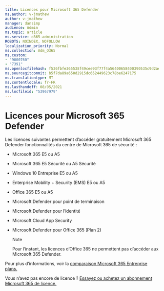 ```yaml
---
title: Licences pour Microsoft 365 Defender
ms.author: v-jmathew
author: v-jmathew
manager: dansimp
audience: Admin
ms.topic: article
ms.service: o365-administration
ROBOTS: NOINDEX, NOFOLLOW
localization_priority: Normal
ms.collection: Adm_O365
ms.custom:
- "9000760"
- "7391"
ms.openlocfilehash: f536fbfe365538f49cee93f77f4a56400658400390535c9d2ae142004b2c2274
ms.sourcegitcommit: b5f7da89a650d2915dc652449623c78be6247175
ms.translationtype: MT
ms.contentlocale: fr-FR
ms.lasthandoff: 08/05/2021
ms.locfileid: "53967979"
---
```

# <a name="licenses-for-microsoft-365-defender"></a>Licences pour Microsoft 365 Defender

Les licences suivantes permettent d’accéder gratuitement Microsoft 365 Defender fonctionnalités du centre de Microsoft 365 de sécurité :

- Microsoft 365 E5 ou A5
- Microsoft 365 E5 Sécurité ou A5 Sécurité
- Windows 10 Entreprise E5 ou A5
- Enterprise Mobility + Security (EMS) E5 ou A5
- Office 365 E5 ou A5
- Microsoft Defender pour point de terminaison
- Microsoft Defender pour l’identité
- Microsoft Cloud App Security
- Microsoft Defender pour Office 365 (Plan 2)

    > [!NOTE]
    > Pour l’instant, les licences d’Office 365 ne permettent pas d’accéder aux Microsoft 365 Defender.

Pour plus d’informations, voir la [comparaison Microsoft 365 Entreprise plans.](https://go.microsoft.com/fwlink/?linkid=2143458)

Vous n’avez pas encore de licence ? [Essayez ou achetez un abonnement Microsoft 365 de licence.](https://go.microsoft.com/fwlink/?linkid=2143625)
